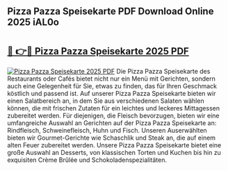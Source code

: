 ## Pizza Pazza Speisekarte PDF Download Online 2025 iAL0o

# <h2><a href="http://gc5miv.nevu.top/?p=Pizza+Pazza+Speisekarte">🔗 👉🔴 Pizza Pazza Speisekarte 2025 PDF</a></h2>

[![Pizza Pazza Speisekarte 2025 PDF](https://i.imgur.com/dBaPXMq.png)](http://gc5miv.nevu.top/?p=Pizza+Pazza+Speisekarte)
Die Pizza Pazza Speisekarte des Restaurants oder Cafés bietet nicht nur ein Menü mit Gerichten, sondern auch eine Gelegenheit für Sie, etwas zu finden, das für Ihren Geschmack köstlich und passend ist. Auf unserer Pizza Pazza Speisekarte bieten wir einen Salatbereich an, in dem Sie aus verschiedenen Salaten wählen können, die mit frischen Zutaten für ein leichtes und leckeres Mittagessen zubereitet werden. Für diejenigen, die Fleisch bevorzugen, bieten wir eine umfangreiche Auswahl an Gerichten auf der Pizza Pazza Speisekarte an: Rindfleisch, Schweinefleisch, Huhn und Fisch. Unseren Auserwählten bieten wir Gourmet-Gerichte wie Schaschlik und Steak an, die auf einem alten Feuer zubereitet werden. Unsere Pizza Pazza Speisekarte bietet eine große Auswahl an Desserts, von klassischen Torten und Kuchen bis hin zu exquisiten Crème Brûlée und Schokoladenspezialitäten.
